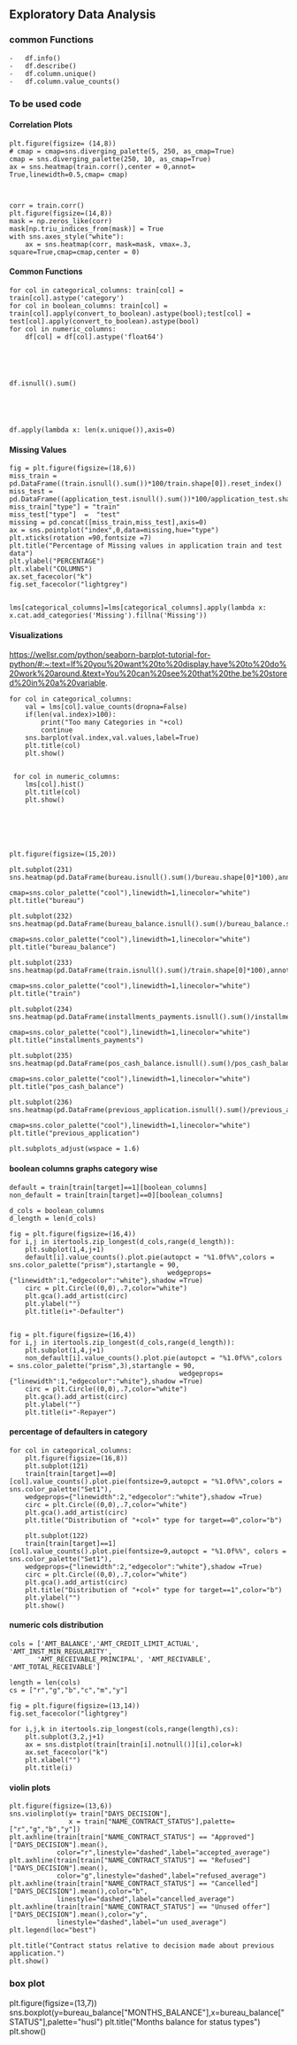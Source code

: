## Exploratory Data Analysis

### common Functions

	-	df.info()
	-	df.describe()
	-	df.column.unique()
	-	df.column.value_counts()

### To be used code

#### Correlation Plots


   	plt.figure(figsize= (14,8))
   	# cmap = cmap=sns.diverging_palette(5, 250, as_cmap=True)
   	cmap = sns.diverging_palette(250, 10, as_cmap=True)
	ax = sns.heatmap(train.corr(),center = 0,annot= True,linewidth=0.5,cmap= cmap)



	corr = train.corr()
	plt.figure(figsize=(14,8))
	mask = np.zeros_like(corr)
	mask[np.triu_indices_from(mask)] = True
	with sns.axes_style("white"):
	    ax = sns.heatmap(corr, mask=mask, vmax=.3, square=True,cmap=cmap,center = 0)


#### Common Functions

	for col in categorical_columns: train[col] = train[col].astype('category')
	for col in boolean_columns: train[col] = train[col].apply(convert_to_boolean).astype(bool);test[col] = test[col].apply(convert_to_boolean).astype(bool)
	for col in numeric_columns:
	    df[col] = df[col].astype('float64')





	df.isnull().sum()





	df.apply(lambda x: len(x.unique()),axis=0)


#### Missing Values


	fig = plt.figure(figsize=(18,6))
	miss_train = pd.DataFrame((train.isnull().sum())*100/train.shape[0]).reset_index()
	miss_test = pd.DataFrame((application_test.isnull().sum())*100/application_test.shape[0]).reset_index()
	miss_train["type"] = "train"
	miss_test["type"]  =  "test"
	missing = pd.concat([miss_train,miss_test],axis=0)
	ax = sns.pointplot("index",0,data=missing,hue="type")
	plt.xticks(rotation =90,fontsize =7)
	plt.title("Percentage of Missing values in application train and test data")
	plt.ylabel("PERCENTAGE")
	plt.xlabel("COLUMNS")
	ax.set_facecolor("k")
	fig.set_facecolor("lightgrey")


	lms[categorical_columns]=lms[categorical_columns].apply(lambda x: x.cat.add_categories('Missing').fillna('Missing'))


	 

#### Visualizations
https://wellsr.com/python/seaborn-barplot-tutorial-for-python/#:~:text=If%20you%20want%20to%20display,have%20to%20do%20work%20around.&text=You%20can%20see%20that%20the,be%20stored%20in%20a%20variable.

	for col in categorical_columns:
	    val = lms[col].value_counts(dropna=False)
	    if(len(val.index)>100):
	        print("Too many Categories in "+col)
	        continue
	    sns.barplot(val.index,val.values,label=True)
	    plt.title(col)
	    plt.show()
	 

	 for col in numeric_columns:
	    lms[col].hist()
	    plt.title(col)
	    plt.show()
	 





	plt.figure(figsize=(15,20))

	plt.subplot(231)
	sns.heatmap(pd.DataFrame(bureau.isnull().sum()/bureau.shape[0]*100),annot=True,
	            cmap=sns.color_palette("cool"),linewidth=1,linecolor="white")
	plt.title("bureau")

	plt.subplot(232)
	sns.heatmap(pd.DataFrame(bureau_balance.isnull().sum()/bureau_balance.shape[0]*100),annot=True,
	            cmap=sns.color_palette("cool"),linewidth=1,linecolor="white")
	plt.title("bureau_balance")

	plt.subplot(233)
	sns.heatmap(pd.DataFrame(train.isnull().sum()/train.shape[0]*100),annot=True,
	            cmap=sns.color_palette("cool"),linewidth=1,linecolor="white")
	plt.title("train")

	plt.subplot(234)
	sns.heatmap(pd.DataFrame(installments_payments.isnull().sum()/installments_payments.shape[0]*100),annot=True,
	            cmap=sns.color_palette("cool"),linewidth=1,linecolor="white")
	plt.title("installments_payments")

	plt.subplot(235)
	sns.heatmap(pd.DataFrame(pos_cash_balance.isnull().sum()/pos_cash_balance.shape[0]*100),annot=True,
	            cmap=sns.color_palette("cool"),linewidth=1,linecolor="white")
	plt.title("pos_cash_balance")

	plt.subplot(236)
	sns.heatmap(pd.DataFrame(previous_application.isnull().sum()/previous_application.shape[0]*100),annot=True,
	            cmap=sns.color_palette("cool"),linewidth=1,linecolor="white")
	plt.title("previous_application")

	plt.subplots_adjust(wspace = 1.6)




#### boolean columns graphs category wise


	default = train[train[target]==1][boolean_columns]
	non_default = train[train[target]==0][boolean_columns]

	d_cols = boolean_columns
	d_length = len(d_cols)

	fig = plt.figure(figsize=(16,4))
	for i,j in itertools.zip_longest(d_cols,range(d_length)):
	    plt.subplot(1,4,j+1)
	    default[i].value_counts().plot.pie(autopct = "%1.0f%%",colors = sns.color_palette("prism"),startangle = 90,
	                                        wedgeprops={"linewidth":1,"edgecolor":"white"},shadow =True)
	    circ = plt.Circle((0,0),.7,color="white")
	    plt.gca().add_artist(circ)
	    plt.ylabel("")
	    plt.title(i+"-Defaulter")


	fig = plt.figure(figsize=(16,4))
	for i,j in itertools.zip_longest(d_cols,range(d_length)):
	    plt.subplot(1,4,j+1)
	    non_default[i].value_counts().plot.pie(autopct = "%1.0f%%",colors = sns.color_palette("prism",3),startangle = 90,
	                                           wedgeprops={"linewidth":1,"edgecolor":"white"},shadow =True)
	    circ = plt.Circle((0,0),.7,color="white")
	    plt.gca().add_artist(circ)
	    plt.ylabel("")
	    plt.title(i+"-Repayer")




#### percentage of defaulters in category


	for col in categorical_columns:
		plt.figure(figsize=(16,8))
		plt.subplot(121)
		train[train[target]==0][col].value_counts().plot.pie(fontsize=9,autopct = "%1.0f%%",colors = sns.color_palette("Set1"),
		wedgeprops={"linewidth":2,"edgecolor":"white"},shadow =True)
		circ = plt.Circle((0,0),.7,color="white")
		plt.gca().add_artist(circ)
		plt.title("Distribution of "+col+" type for target==0",color="b")

		plt.subplot(122)
		train[train[target]==1][col].value_counts().plot.pie(fontsize=9,autopct = "%1.0f%%", colors = sns.color_palette("Set1"),
		wedgeprops={"linewidth":2,"edgecolor":"white"},shadow =True)
		circ = plt.Circle((0,0),.7,color="white")
		plt.gca().add_artist(circ)
		plt.title("Distribution of "+col+" type for target==1",color="b")
		plt.ylabel("")
		plt.show()




#### numeric cols distribution


	cols = ['AMT_BALANCE','AMT_CREDIT_LIMIT_ACTUAL', 'AMT_INST_MIN_REGULARITY',
	       'AMT_RECEIVABLE_PRINCIPAL', 'AMT_RECIVABLE', 'AMT_TOTAL_RECEIVABLE']

	length = len(cols)
	cs = ["r","g","b","c","m","y"]

	fig = plt.figure(figsize=(13,14))
	fig.set_facecolor("lightgrey")

	for i,j,k in itertools.zip_longest(cols,range(length),cs):
	    plt.subplot(3,2,j+1)
	    ax = sns.distplot(train[train[i].notnull()][i],color=k)
	    ax.set_facecolor("k")
	    plt.xlabel("")
	    plt.title(i)




#### violin plots


	plt.figure(figsize=(13,6))
	sns.violinplot(y= train["DAYS_DECISION"],
	               x = train["NAME_CONTRACT_STATUS"],palette=["r","g","b","y"])
	plt.axhline(train[train["NAME_CONTRACT_STATUS"] == "Approved"]["DAYS_DECISION"].mean(),
	            color="r",linestyle="dashed",label="accepted_average")
	plt.axhline(train[train["NAME_CONTRACT_STATUS"] == "Refused"]["DAYS_DECISION"].mean(),
	            color="g",linestyle="dashed",label="refused_average")
	plt.axhline(train[train["NAME_CONTRACT_STATUS"] == "Cancelled"]["DAYS_DECISION"].mean(),color="b",
	            linestyle="dashed",label="cancelled_average")
	plt.axhline(train[train["NAME_CONTRACT_STATUS"] == "Unused offer"]["DAYS_DECISION"].mean(),color="y",
	            linestyle="dashed",label="un used_average")
	plt.legend(loc="best")

	plt.title("Contract status relative to decision made about previous application.")
	plt.show()




### box plot


plt.figure(figsize=(13,7))
sns.boxplot(y=bureau_balance["MONTHS_BALANCE"],x=bureau_balance["STATUS"],palette="husl")
plt.title("Months balance for status types")
plt.show()



